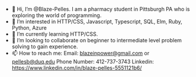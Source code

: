 - 👋 Hi, I’m @Blaze-Pelles. I am a pharmacy student in Pittsburgh PA who is exploring the world of programming.
- 👀 I’m interested in HTTP/CSS, Javascript, Typescript, SQL, Elm, Ruby, Python, Azure
- 🌱 I’m currently learning HTTP/CSS.
- 💞️ I’m looking to collaborate on beginner to intermediate level problem solving to gain experience.
- 📫 How to reach me:
  Email: blazeinpower@gmail.com or pellesb@duq.edu
  Phone Number: 412-737-3743
  Linkedin: https://www.linkedin.com/in/blaze-pelles-5551121b6/

<!---
Blaze-Pelles/Blaze-Pelles is a ✨ special ✨ repository because its `README.md` (this file) appears on your GitHub profile.
You can click the Preview link to take a look at your changes.
--->
